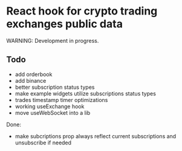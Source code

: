 # React hook for crypto trading exchanges public data

WARNING: Development in progress.

## Todo

- add orderbook
- add binance
- better subscription status types
- make example widgets utilize subscriptions status types
- trades timestamp timer optimizations
- working useExchange hook
- move useWebSocket into a lib

Done:

- make subcriptions prop always reflect current subscriptions and unsubscribe if needed
